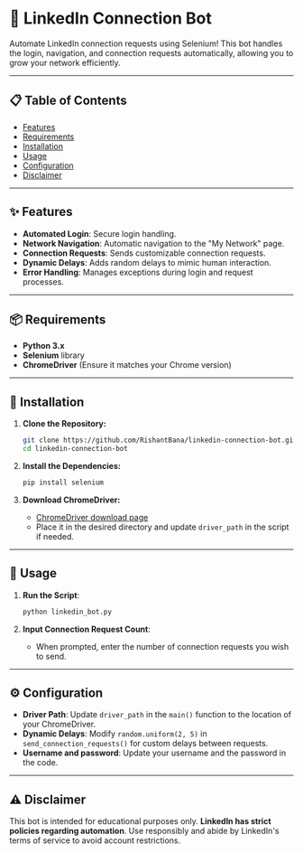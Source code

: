 # 🤖 LinkedIn Connection Bot

Automate LinkedIn connection requests using Selenium! This bot handles the login, navigation, and connection requests automatically, allowing you to grow your network efficiently.

---

## 📋 Table of Contents

- [Features](/features)
- [Requirements](/requirements)
- [Installation](/installation)
- [Usage](/usage)
- [Configuration](/configuration)
- [Disclaimer](/disclaimer)

---

## ✨ Features

- **Automated Login**: Secure login handling.
- **Network Navigation**: Automatic navigation to the "My Network" page.
- **Connection Requests**: Sends customizable connection requests.
- **Dynamic Delays**: Adds random delays to mimic human interaction.
- **Error Handling**: Manages exceptions during login and request processes.

---

## 📦 Requirements

- **Python 3.x**
- **Selenium** library
- **ChromeDriver** (Ensure it matches your Chrome version)

---

## 🔧 Installation

1. **Clone the Repository:**
   ```bash
   git clone https://github.com/RishantBana/linkedin-connection-bot.git
   cd linkedin-connection-bot
   ```

2. **Install the Dependencies:**
   ```bash
   pip install selenium
   ```

3. **Download ChromeDriver:**
   - [ChromeDriver download page](https://sites.google.com/chromium.org/driver/)
   - Place it in the desired directory and update `driver_path` in the script if needed.

---

## 🚀 Usage

1. **Run the Script**:
   ```bash
   python linkedin_bot.py
   ```

2. **Input Connection Request Count**: 
   - When prompted, enter the number of connection requests you wish to send.

---

## ⚙️ Configuration

- **Driver Path**: Update `driver_path` in the `main()` function to the location of your ChromeDriver.
- **Dynamic Delays**: Modify `random.uniform(2, 5)` in `send_connection_requests()` for custom delays between requests.
- **Username and password**: Update your username and the password in the code.

---


## ⚠️ Disclaimer

This bot is intended for educational purposes only. **LinkedIn has strict policies regarding automation**. Use responsibly and abide by LinkedIn's terms of service to avoid account restrictions.
